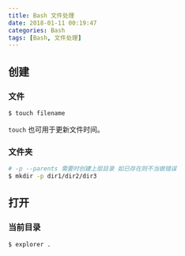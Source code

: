 ```yaml
---
title: Bash 文件处理
date: 2018-01-11 00:19:47
categories: Bash
tags: [Bash, 文件处理]
---
```


## 创建

### 文件

```bash
$ touch filename 
```

`touch` 也可用于更新文件时间。

### 文件夹

```bash
# -p --parents 需要时创建上层目录 如已存在则不当做错误
$ mkdir -p dir1/dir2/dir3
```

## 打开

### 当前目录

```bash
$ explorer .
```

